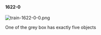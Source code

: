 #### 1622-0
![train-1622-0-0.png](https://github.com/lil-lab/nlvr/raw/master/nlvr/train/images/19/train-1622-0-0.png "train-1622-0-0.png")

One of the grey box has exactly five objects
